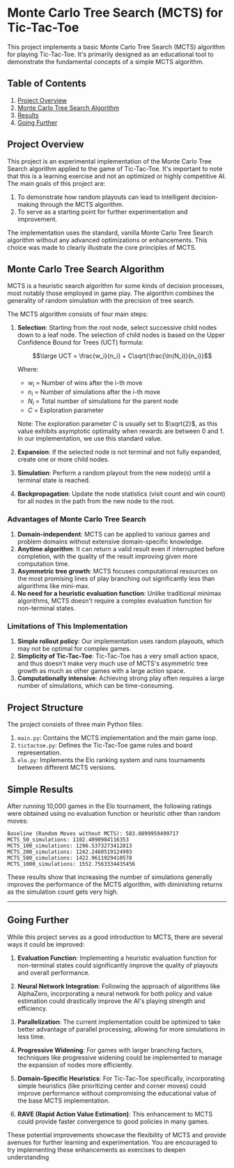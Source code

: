 # Monte Carlo Tree Search (MCTS) for Tic-Tac-Toe

This project implements a basic Monte Carlo Tree Search (MCTS) algorithm for playing Tic-Tac-Toe. It's primarily designed as an educational tool to demonstrate the fundamental concepts of a simple MCTS algorithm.

## Table of Contents
1. [Project Overview](#project-overview)
2. [Monte Carlo Tree Search Algorithm](#monte-carlo-tree-search-algorithm)
3. [Results](#simple-results)
4. [Going Further](#going-further)

## Project Overview

This project is an experimental implementation of the Monte Carlo Tree Search algorithm applied to the game of Tic-Tac-Toe. It's important to note that this is a learning exercise and not an optimized or highly competitive AI. The main goals of this project are:

1. To demonstrate how random playouts can lead to intelligent decision-making through the MCTS algorithm.
2. To serve as a starting point for further experimentation and improvement.

The implementation uses the standard, vanilla Monte Carlo Tree Search algorithm without any advanced optimizations or enhancements. This choice was made to clearly illustrate the core principles of MCTS.

## Monte Carlo Tree Search Algorithm

MCTS is a heuristic search algorithm for some kinds of decision processes, most notably those employed in game play. The algorithm combines the generality of random simulation with the precision of tree search.

The MCTS algorithm consists of four main steps:

1. **Selection**: Starting from the root node, select successive child nodes down to a leaf node. The selection of child nodes is based on the Upper Confidence Bound for Trees (UCT) formula:

   $$\large UCT = \frac{w_i}{n_i} + C\sqrt{\frac{\ln(N_i)}{n_i}}$$

   Where:
   - $w_i$ = Number of wins after the i-th move
   - $n_i$ = Number of simulations after the i-th move
   - $N_i$ = Total number of simulations for the parent node
   - $C$ = Exploration parameter

   Note: The exploration parameter $C$ is usually set to $\sqrt{2}$, as this value exhibits asymptotic optimality when rewards are between 0 and 1. In our implementation, we use this standard value.

2. **Expansion**: If the selected node is not terminal and not fully expanded, create one or more child nodes.

3. **Simulation**: Perform a random playout from the new node(s) until a terminal state is reached.

4. **Backpropagation**: Update the node statistics (visit count and win count) for all nodes in the path from the new node to the root.

### Advantages of Monte Carlo Tree Search

1. **Domain-independent**: MCTS can be applied to various games and problem domains without extensive domain-specific knowledge.
2. **Anytime algorithm**: It can return a valid result even if interrupted before completion, with the quality of the result improving given more computation time.
3. **Asymmetric tree growth**: MCTS focuses computational resources on the most promising lines of play branching out significantly less than algorithms like mini-max.
4. **No need for a heuristic evaluation function**: Unlike traditional minimax algorithms, MCTS doesn't require a complex evaluation function for non-terminal states.

### Limitations of This Implementation

1. **Simple rollout policy**: Our implementation uses random playouts, which may not be optimal for complex games.
2. **Simplicity of Tic-Tac-Toe**: Tic-Tac-Toe has a very small action space, and thus doesn't make very much use of MCTS's asymmetric tree growth as much as other games with a large action space.
3. **Computationally intensive**: Achieving strong play often requires a large number of simulations, which can be time-consuming.

## Project Structure

The project consists of three main Python files:

1. `main.py`: Contains the MCTS implementation and the main game loop.
2. `tictactoe.py`: Defines the Tic-Tac-Toe game rules and board representation.
3. `elo.py`: Implements the Elo ranking system and runs tournaments between different MCTS versions.

## Simple Results

After running 10,000 games in the Elo tournament, the following ratings were obtained using no evaluation function or heuristic other than random moves:

```
Baseline (Random Moves without MCTS): 583.0899959499717
MCTS_50_simulations: 1102.4090984116353
MCTS_100_simulations: 1296.5373273412813
MCTS_200_simulations: 1242.2460519124993
MCTS_500_simulations: 1422.9611929410578
MCTS_1000_simulations: 1552.7563334435456
```

These results show that increasing the number of simulations generally improves the performance of the MCTS algorithm, with diminishing returns as the simulation count gets very high.

---

## Going Further

While this project serves as a good introduction to MCTS, there are several ways it could be improved:

1. **Evaluation Function**: Implementing a heuristic evaluation function for non-terminal states could significantly improve the quality of playouts and overall performance.

2. **Neural Network Integration**: Following the approach of algorithms like AlphaZero, incorporating a neural network for both policy and value estimation could drastically improve the AI's playing strength and efficiency.

3. **Parallelization**: The current implementation could be optimized to take better advantage of parallel processing, allowing for more simulations in less time.

4. **Progressive Widening**: For games with larger branching factors, techniques like progressive widening could be implemented to manage the expansion of nodes more efficiently.

5. **Domain-Specific Heuristics**: For Tic-Tac-Toe specifically, incorporating simple heuristics (like prioritizing center and corner moves) could improve performance without compromising the educational value of the base MCTS implementation.

6. **RAVE (Rapid Action Value Estimation)**: This enhancement to MCTS could provide faster convergence to good policies in many games.

These potential improvements showcase the flexibility of MCTS and provide avenues for further learning and experimentation. You are encouraged to try implementing these enhancements as exercises to deepen understanding
